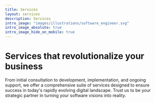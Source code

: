 ```yaml
---
title: Services
layout: services
description: Services
intro_image: "images/illustrations/software_engineer.svg"
intro_image_absolute: true
intro_image_hide_on_mobile: true
---
```


# Services that revolutionalize your business

From initial consultation to development, implementation, and ongoing support, we offer a comprehensive suite of services designed to ensure success in today's rapidly evolving digital landscape. Trust us to be your strategic partner in turning your software visions into reality.
